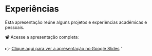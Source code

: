 # Experiências

Esta apresentação reúne alguns projetos e experiências acadêmicas e pessoais.

📽️ Acesse a apresentação completa:

👉 [Clique aqui para ver a apresentação no Google Slides](https://docs.google.com/presentation/d/1PzWjHssBTuI-dqZLR2BiOO_ljqP7MmSufZMEZBidUmE/edit?usp=sharing)
'